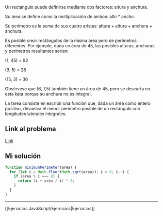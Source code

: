Un rectángulo puede definirse mediante dos factores: altura y anchura.  

Su área se define como la multiplicación de ambos: alto * ancho.  
  
Su perímetro es la suma de sus cuatro aristas: altura + altura + anchura + anchura.

Es posible crear rectángulos de la misma área pero de perímetros diferentes. Por ejemplo, dada un área de 45, las posibles alturas, anchuras y perímetros resultantes serían:

(1, 45) = 92

(9, 5) = 28

(15, 3) = 36

Obsérvese que (6, 7,5) también tiene un área de 45, pero se descarta en esta kata porque su anchura no es integral.  
  
La tarea consiste en escribir una función que, dada un área como entero positivo, devuelva el menor perímetro posible de un rectángulo con longitudes laterales integrales.

## Link al problema

[Link](https://www.codewars.com/kata/5826f54cc60c7e5266000baf/train/javascript)

## Mi solución

```js
function minimumPerimeter(area) {
  for (let i = Math.floor(Math.sqrt(area)); i > 0; i--) {
    if (area % i === 0) {
      return (i + area / i) * 2;
    }
  }
}
```

__________

[[Ejercicios JavaScript/Ejercicios|Ejercicios]]